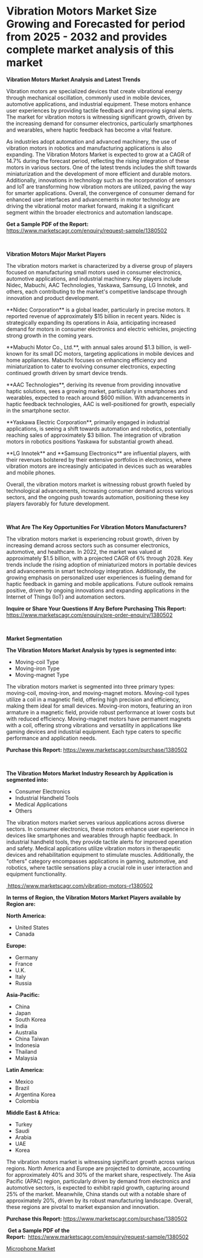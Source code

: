 <p><h1>Vibration Motors Market Size Growing and Forecasted for period from 2025 - 2032 and provides complete market analysis of this market</h1></p><p><strong>Vibration Motors Market Analysis and Latest Trends</strong></p>
<p><p>Vibration motors are specialized devices that create vibrational energy through mechanical oscillation, commonly used in mobile devices, automotive applications, and industrial equipment. These motors enhance user experiences by providing tactile feedback and improving signal alerts. The market for vibration motors is witnessing significant growth, driven by the increasing demand for consumer electronics, particularly smartphones and wearables, where haptic feedback has become a vital feature. </p><p>As industries adopt automation and advanced machinery, the use of vibration motors in robotics and manufacturing applications is also expanding. The Vibration Motors Market is expected to grow at a CAGR of 14.7% during the forecast period, reflecting the rising integration of these motors in various sectors. One of the latest trends includes the shift towards miniaturization and the development of more efficient and durable motors. Additionally, innovations in technology such as the incorporation of sensors and IoT are transforming how vibration motors are utilized, paving the way for smarter applications. Overall, the convergence of consumer demand for enhanced user interfaces and advancements in motor technology are driving the vibrational motor market forward, making it a significant segment within the broader electronics and automation landscape.</p></p>
<p><strong>Get a Sample PDF of the Report:&nbsp;</strong> <a href="https://www.marketscagr.com/enquiry/request-sample/1380502?utm_campaign=1920&utm_medium=2&utm_source=Github&utm_content=ia&utm_term=10022025&utm_id=vibration-motors">https://www.marketscagr.com/enquiry/request-sample/1380502</a></p>
<p>&nbsp;</p>
<p><strong>Vibration Motors Major Market Players</strong></p>
<p><p>The vibration motors market is characterized by a diverse group of players focused on manufacturing small motors used in consumer electronics, automotive applications, and industrial machinery. Key players include Nidec, Mabuchi, AAC Technologies, Yaskawa, Samsung, LG Innotek, and others, each contributing to the market's competitive landscape through innovation and product development.</p><p>**Nidec Corporation** is a global leader, particularly in precise motors. It reported revenue of approximately $15 billion in recent years. Nidec is strategically expanding its operations in Asia, anticipating increased demand for motors in consumer electronics and electric vehicles, projecting strong growth in the coming years.</p><p>**Mabuchi Motor Co., Ltd.**, with annual sales around $1.3 billion, is well-known for its small DC motors, targeting applications in mobile devices and home appliances. Mabuchi focuses on enhancing efficiency and miniaturization to cater to evolving consumer electronics, expecting continued growth driven by smart device trends.</p><p>**AAC Technologies**, deriving its revenue from providing innovative haptic solutions, sees a growing market, particularly in smartphones and wearables, expected to reach around $600 million. With advancements in haptic feedback technologies, AAC is well-positioned for growth, especially in the smartphone sector.</p><p>**Yaskawa Electric Corporation**, primarily engaged in industrial applications, is seeing a shift towards automation and robotics, potentially reaching sales of approximately $3 billion. The integration of vibration motors in robotics positions Yaskawa for substantial growth ahead.</p><p>**LG Innotek** and **Samsung Electronics** are influential players, with their revenues bolstered by their extensive portfolios in electronics, where vibration motors are increasingly anticipated in devices such as wearables and mobile phones.</p><p>Overall, the vibration motors market is witnessing robust growth fueled by technological advancements, increasing consumer demand across various sectors, and the ongoing push towards automation, positioning these key players favorably for future development.</p></p>
<p>&nbsp;</p>
<p><strong>What Are The Key Opportunities For Vibration Motors Manufacturers?</strong></p>
<p><p>The vibration motors market is experiencing robust growth, driven by increasing demand across sectors such as consumer electronics, automotive, and healthcare. In 2022, the market was valued at approximately $1.5 billion, with a projected CAGR of 6% through 2028. Key trends include the rising adoption of miniaturized motors in portable devices and advancements in smart technology integration. Additionally, the growing emphasis on personalized user experiences is fueling demand for haptic feedback in gaming and mobile applications. Future outlook remains positive, driven by ongoing innovations and expanding applications in the Internet of Things (IoT) and automation sectors.</p></p>
<p><strong>Inquire or Share Your Questions If Any Before Purchasing This Report:</strong> <a href="https://www.marketscagr.com/enquiry/pre-order-enquiry/1380502?utm_campaign=1920&utm_medium=2&utm_source=Github&utm_content=ia&utm_term=10022025&utm_id=vibration-motors">https://www.marketscagr.com/enquiry/pre-order-enquiry/1380502</a></p>
<p>&nbsp;</p>
<p><strong>Market Segmentation</strong></p>
<p><strong>The Vibration Motors Market Analysis by types is segmented into:</strong></p>
<p><ul><li>Moving-coil Type</li><li>Moving-iron Type</li><li>Moving-magnet Type</li></ul></p>
<p><p>The vibration motors market is segmented into three primary types: moving-coil, moving-iron, and moving-magnet motors. Moving-coil types utilize a coil in a magnetic field, offering high precision and efficiency, making them ideal for small devices. Moving-iron motors, featuring an iron armature in a magnetic field, provide robust performance at lower costs but with reduced efficiency. Moving-magnet motors have permanent magnets with a coil, offering strong vibrations and versatility in applications like gaming devices and industrial equipment. Each type caters to specific performance and application needs.</p></p>
<p><strong>Purchase this Report:&nbsp;</strong><a href="https://www.marketscagr.com/purchase/1380502?utm_campaign=1920&utm_medium=2&utm_source=Github&utm_content=ia&utm_term=10022025&utm_id=vibration-motors">https://www.marketscagr.com/purchase/1380502</a></p>
<p>&nbsp;</p>
<p><strong>The Vibration Motors Market Industry Research by Application is segmented into:</strong></p>
<p><ul><li>Consumer Electronics</li><li>Industrial Handheld Tools</li><li>Medical Applications</li><li>Others</li></ul></p>
<p><p>The vibration motors market serves various applications across diverse sectors. In consumer electronics, these motors enhance user experience in devices like smartphones and wearables through haptic feedback. In industrial handheld tools, they provide tactile alerts for improved operation and safety. Medical applications utilize vibration motors in therapeutic devices and rehabilitation equipment to stimulate muscles. Additionally, the "others" category encompasses applications in gaming, automotive, and robotics, where tactile sensations play a crucial role in user interaction and equipment functionality.</p></p>
<p><a href="https://www.marketscagr.com/vibration-motors-r1380502?utm_campaign=1920&utm_medium=2&utm_source=Github&utm_content=ia&utm_term=10022025&utm_id=vibration-motors">&nbsp;https://www.marketscagr.com/vibration-motors-r1380502</a></p>
<p><strong>In terms of Region, the Vibration Motors Market Players available by Region are:</strong></p>
<p>
    <p> <strong> North America: </strong>
        <ul>
            <li>United States</li>
            <li>Canada</li>
        </ul>
        </p> 
    <p> <strong> Europe: </strong>
        <ul>
            <li>Germany</li>
            <li>France</li>
            <li>U.K.</li>
            <li>Italy</li>
            <li>Russia</li>
        </ul>
        </p> 
    <p> <strong> Asia-Pacific: </strong>
        <ul>
            <li>China</li>
            <li>Japan</li>
            <li>South Korea</li>
            <li>India</li>
            <li>Australia</li>
            <li>China Taiwan</li>
            <li>Indonesia</li>
            <li>Thailand</li>
            <li>Malaysia</li>
        </ul>
        </p> 
    <p> <strong> Latin America: </strong>
        <ul>
            <li>Mexico</li>
            <li>Brazil</li>
            <li>Argentina Korea</li>
            <li>Colombia</li>
        </ul>
        </p> 
    <p> <strong> Middle East & Africa: </strong>
        <ul>
            <li>Turkey</li>
            <li>Saudi</li>
            <li>Arabia</li>
            <li>UAE</li>
            <li>Korea</li>
        </ul>
    </p>
    </p>
<p><p>The vibration motors market is witnessing significant growth across various regions. North America and Europe are projected to dominate, accounting for approximately 40% and 30% of the market share, respectively. The Asia Pacific (APAC) region, particularly driven by demand from electronics and automotive sectors, is expected to exhibit rapid growth, capturing around 25% of the market. Meanwhile, China stands out with a notable share of approximately 20%, driven by its robust manufacturing landscape. Overall, these regions are pivotal to market expansion and innovation.</p></p>
<p><strong>Purchase this Report: </strong><a href="https://www.marketscagr.com/purchase/1380502?utm_campaign=1920&utm_medium=2&utm_source=Github&utm_content=ia&utm_term=10022025&utm_id=vibration-motors">https://www.marketscagr.com/purchase/1380502</a></p>
<p>&nbsp;<strong>Get a Sample PDF of the Report:&nbsp;&nbsp;</strong><a href="https://www.marketscagr.com/enquiry/request-sample/1380502?utm_campaign=1920&utm_medium=2&utm_source=Github&utm_content=ia&utm_term=10022025&utm_id=vibration-motors">https://www.marketscagr.com/enquiry/request-sample/1380502</a></p>
<p><strong></strong></p>
<p><p><a href="https://github.com/JakirUddin511/Market-Research-Report-List-1/blob/main/microphone-market.md?utm_campaign=1920&utm_medium=2&utm_source=Github&utm_content=ia&utm_term=10022025&utm_id=vibration-motors">Microphone Market</a></p></p>